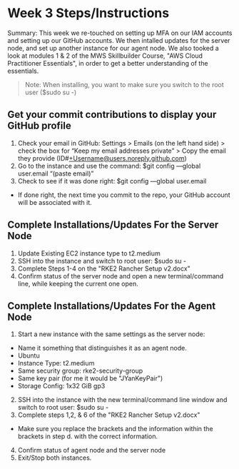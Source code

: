 # Week 3 Steps/Instructions
Summary: This week we re-touched on setting up MFA on our IAM accounts and setting up our GitHub accounts. We then intalled updates for the server node, and set up another instance for our agent node. We also tooked a look at modules 1 & 2 of the MWS Skillbuilder Course, "AWS Cloud Practitioner Essentials", in order to get a better understanding of the essentials.

> Note: When installing, you want to make sure you switch to the root user ($sudo su -)

## Get your commit contributions to display your GitHub  profile
1. Check your email in GitHub: Settings > Emails (on the left hand side) > check the box for “Keep my email addresses private” >  Copy the email they provide (ID#+Username@users.noreply.github.com)
2. Go to the instance and use the command: $git config —global user.email “(paste email)”
3. Check to see if it was done right: $git config —global user.email
+ If done right, the next time you commit to the repo, your GitHub account will be associated with it.

## Complete Installations/Updates For the Server Node
1. Update Existing EC2 instance type to t2.medium
2. SSH into the instance and switch to root user: $sudo su -
3. Complete Steps 1-4 on the "RKE2 Rancher Setup v2.docx"
4. Confirm status of the server node and open a new terminal/command line, while keeping the current one open.

## Complete Installations/Updates For the Agent Node
1. Start a new instance with the same settings as the server node:
+ Name it something that distinguishes it as an agent node.
+ Ubuntu
+ Instance Type: t2.medium
+ Same security group: rke2-security-group
+ Same key pair (for me it would be "JYanKeyPair")
+ Storage Config: 1x32 GiB gp3
2. SSH into the instance with the new terminal/command line window and switch to root user: $sudo su - 
3. Complete steps 1,2, & 6 of the "RKE2 Rancher Setup v2.docx"
+ Make sure you replace the brackets and the information within the brackets in step d. with the correct information.
4. Confirm status of agent node and the server node
5. Exit/Stop both instances.


